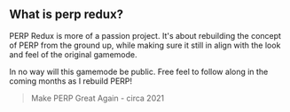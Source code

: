 ## What is perp redux?


PERP Redux is more of a passion project. It's about rebuilding the concept of PERP from the ground up, while making sure it still in align with the look and feel of the original gamemode. 

In no way will this gamemode be public. Free feel to follow along in the coming months as I rebuild PERP!

> Make PERP Great Again - circa 2021
